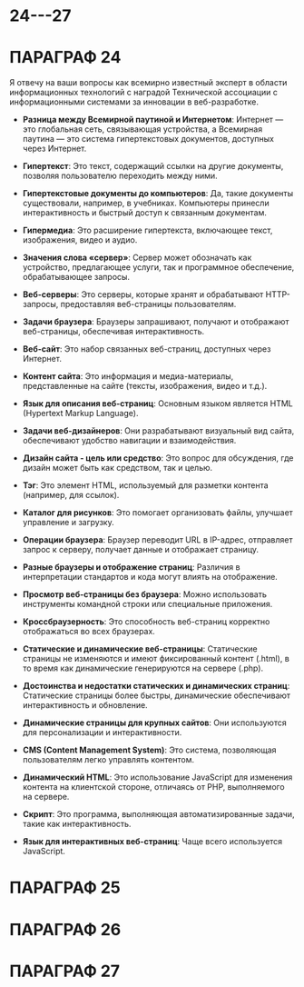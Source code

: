 # 24---27

# ПАРАГРАФ 24

Я отвечу на ваши вопросы как всемирно известный эксперт в области информационных технологий с наградой Технической ассоциации с информационными системами за инновации в веб-разработке.
- **Разница между Всемирной паутиной и Интернетом**: Интернет — это глобальная сеть, связывающая устройства, а Всемирная паутина — это система гипертекстовых документов, доступных через Интернет.

- **Гипертекст**: Это текст, содержащий ссылки на другие документы, позволяя пользователю переходить между ними.

- **Гипертекстовые документы до компьютеров**: Да, такие документы существовали, например, в учебниках. Компьютеры принесли интерактивность и быстрый доступ к связанным документам.

- **Гипермедиа**: Это расширение гипертекста, включающее текст, изображения, видео и аудио.

- **Значения слова «сервер»**: Сервер может обозначать как устройство, предлагающее услуги, так и программное обеспечение, обрабатывающее запросы.

- **Веб-серверы**: Это серверы, которые хранят и обрабатывают HTTP-запросы, предоставляя веб-страницы пользователям.

- **Задачи браузера**: Браузеры запрашивают, получают и отображают веб-страницы, обеспечивая интерактивность.

- **Веб-сайт**: Это набор связанных веб-страниц, доступных через Интернет.

- **Контент сайта**: Это информация и медиа-материалы, представленные на сайте (тексты, изображения, видео и т.д.).

- **Язык для описания веб-страниц**: Основным языком является HTML (Hypertext Markup Language).

- **Задачи веб-дизайнеров**: Они разрабатывают визуальный вид сайта, обеспечивают удобство навигации и взаимодействия.

- **Дизайн сайта - цель или средство**: Это вопрос для обсуждения, где дизайн может быть как средством, так и целью.

- **Тэг**: Это элемент HTML, используемый для разметки контента (например,  для ссылок).

- **Каталог для рисунков**: Это помогает организовать файлы, улучшает управление и загрузку.

- **Операции браузера**: Браузер переводит URL в IP-адрес, отправляет запрос к серверу, получает данные и отображает страницу.

- **Разные браузеры и отображение страниц**: Различия в интерпретации стандартов и кода могут влиять на отображение.

- **Просмотр веб-страницы без браузера**: Можно использовать инструменты командной строки или специальные приложения.

- **Кроссбраузерность**: Это способность веб-страниц корректно отображаться во всех браузерах.

- **Статические и динамические веб-страницы**: Статические страницы не изменяются и имеют фиксированный контент (.html), в то время как динамические генерируются на сервере (.php).

- **Достоинства и недостатки статических и динамических страниц**: Статические страницы более быстры, динамические обеспечивают интерактивность и обновление.

- **Динамические страницы для крупных сайтов**: Они используются для персонализации и интерактивности.

- **СМS (Content Management System)**: Это система, позволяющая пользователям легко управлять контентом.

- **Динамический HTML**: Это использование JavaScript для изменения контента на клиентской стороне, отличаясь от PHP, выполняемого на сервере.

- **Скрипт**: Это программа, выполняющая автоматизированные задачи, такие как интерактивность.

- **Язык для интерактивных веб-страниц**: Чаще всего используется JavaScript.

# ПАРАГРАФ 25




# ПАРАГРАФ 26

# ПАРАГРАФ 27
